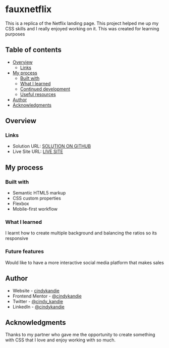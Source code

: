 # fauxnetflix
This is a replica of the Netflix landing page. This project helped me up my CSS skills and I really enjoyed working on it. This was created for learning purposes


## Table of contents

- [Overview](#overview)
  - [Links](#links)
- [My process](#my-process)
  - [Built with](#built-with)
  - [What I learned](#what-i-learned)
  - [Continued development](#continued-development)
  - [Useful resources](#useful-resources)
- [Author](#author)
- [Acknowledgments](#acknowledgments)

## Overview




### Links

- Solution URL: [SOLUTION ON GITHUB](https://github.com/cindykandie/fauxnetflix/)
- Live Site URL: [LIVE SITE](https://cindykandie.github.io/fauxnetflix/)

## My process

### Built with

- Semantic HTML5 markup
- CSS custom properties
- Flexbox
- Mobile-first workflow

### What I learned
I learnt how to create multiple background and balancing the ratios so its responsive

### Future features

Would like to have a more interactive social media platform that makes sales



## Author

- Website - [cindykandie](https://cindykandie.github.io/portfolio)
- Frontend Mentor - [@cindykandie](https://www.frontendmentor.io/profile/cindykandie)
- Twitter - [@cindy_kandie](https://www.twitter.com/cindy_kandie)
- LinkedIn - [@cindykandie](https://www.linkedin.com/in/cindykandie)


## Acknowledgments

Thanks to my partner  who gave me the opportunity to create something with CSS that I love and enjoy working with so much. 

